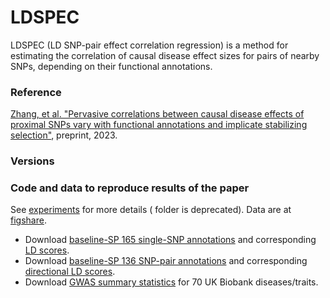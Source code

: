 # LDSPEC
LDSPEC (LD SNP-pair effect correlation regression) is a method for estimating the correlation of causal disease effect sizes for pairs of nearby SNPs, depending on their functional annotations. 

### Reference
[Zhang, et al. "Pervasive correlations between causal disease effects of proximal SNPs vary with functional annotations and implicate stabilizing selection"](XX), preprint, 2023.

### Versions

### Code and data to reproduce results of the paper
See [experiments](./experiments) for more details ( folder is deprecated). Data are at [figshare](XX). 
- Download [baseline-SP 165 single-SNP annotations](XX) and corresponding [LD scores](XX).
- Download [baseline-SP 136 SNP-pair annotations](XX) and corresponding [directional LD scores](XX).
- Download [GWAS summary statistics](XX) for 70 UK Biobank diseases/traits.

